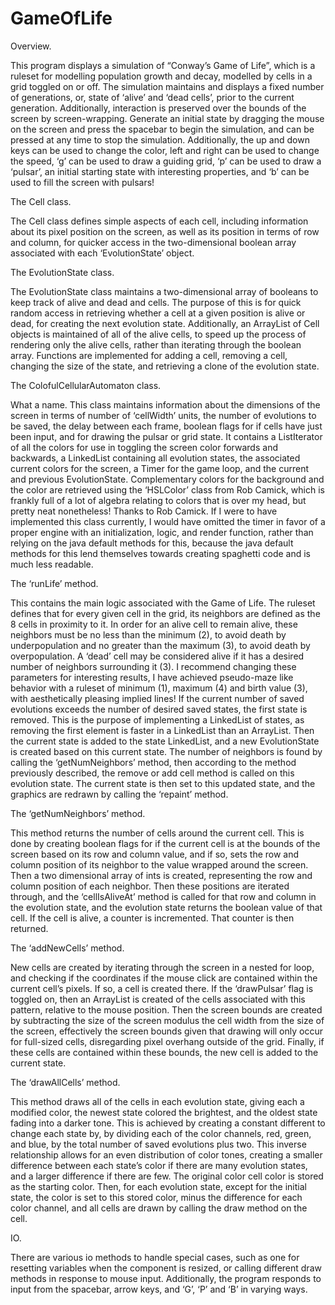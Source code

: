 # GameOfLife
Overview.

This program displays a simulation of “Conway’s Game of Life”, which is a ruleset for modelling population growth and decay, modelled by cells in a grid toggled on or off. The simulation maintains and displays a fixed number of generations, or, state of ‘alive’ and ‘dead cells’, prior to the current generation. Additionally, interaction is preserved over the bounds of the screen by screen-wrapping. Generate an initial state by dragging the mouse on the screen and press the spacebar to begin the simulation, and can be pressed at any time to stop the simulation. Additionally, the up and down keys can be used to change the color, left and right can be used to change the speed, ‘g’ can be used to draw a guiding grid, ‘p’ can be used to draw a ‘pulsar’, an initial starting state with interesting properties, and ‘b’ can be used to fill the screen with pulsars!

The Cell class.

The Cell class defines simple aspects of each cell, including information about its pixel position on the screen, as well as its position in terms of row and column, for quicker access in the two-dimensional boolean array associated with each ‘EvolutionState’ object.

The EvolutionState class.

The EvolutionState class maintains a two-dimensional array of booleans to keep track of alive and dead and cells. The purpose of this is for quick random access in retrieving whether a cell at a given position is alive or dead, for creating the next evolution state. Additionally, an ArrayList of Cell objects is maintained of all of the alive cells, to speed up the process of rendering only the alive cells, rather than iterating through the boolean array. Functions are implemented for adding a cell, removing a cell, changing the size of the state, and retrieving a clone of the evolution state.

The ColofulCellularAutomaton class.

What a name. This class maintains information about the dimensions of the screen in terms of number of ‘cellWidth’ units, the number of evolutions to be saved, the delay between each frame, boolean flags for if cells have just been input, and for drawing the pulsar or grid state. It contains a ListIterator of all the colors for use in toggling the screen color forwards and backwards, a LinkedList containing all evolution states, the associated current colors for the screen, a Timer for the game loop, and the current and previous EvolutionState. Complementary colors for the background and the color are retrieved using the ‘HSLColor’ class from Rob Camick, which is frankly full of a lot of algebra relating to colors that is over my head, but pretty neat nonetheless! Thanks to Rob Camick. If I were to have implemented this class currently, I would have omitted the timer in favor of a proper engine with an initialization, logic, and render function, rather than relying on the java default methods for this, because the java default methods for this lend themselves towards creating spaghetti code and is much less readable.

The ‘runLife’ method.

This contains the main logic associated with the Game of Life. The ruleset defines that for every given cell in the grid, its neighbors are defined as the 8 cells in proximity to it. In order for an alive cell to remain alive, these neighbors must be no less than the minimum (2), to avoid death by underpopulation and no greater than the maximum (3), to avoid death by overpopulation. A ‘dead’ cell may be considered alive if it has a desired number of neighbors surrounding it (3). I recommend changing these parameters for interesting results, I have achieved pseudo-maze like behavior with a ruleset of minimum (1), maximum (4) and birth value (3), with aesthetically pleasing implied lines! If the current number of saved evolutions exceeds the number of desired saved states, the first state is removed. This is the purpose of implementing a LinkedList of states, as removing the first element is faster in a LinkedList than an ArrayList. Then the current state is added to the state LinkedList, and a new EvolutionState is created based on this current state. The number of neighbors is found by calling the ‘getNumNeighbors’ method, then according to the method previously described, the remove or add cell method is called on this evolution state. The current state is then set to this updated state, and the graphics are redrawn by calling the ‘repaint’ method.

The ‘getNumNeighbors’ method.

This method returns the number of cells around the current cell. This is done by creating boolean flags for if the current cell is at the bounds of the screen based on its row and column value, and if so, sets the row and column position of its neighbor to the value wrapped around the screen. Then a two dimensional array of ints is created, representing the row and column position of each neighbor. Then these positions are iterated through, and the ‘cellIsAliveAt’ method is called for that row and column in the evolution state, and the evolution state returns the boolean value of that cell. If the cell is alive, a counter is incremented. That counter is then returned.

The ‘addNewCells’ method.

New cells are created by iterating through the screen in a nested for loop, and checking if the coordinates if the mouse click are contained within the current cell’s pixels. If so, a cell is created there. If the ‘drawPulsar’ flag is toggled on, then an ArrayList is created of the cells associated with this pattern, relative to the mouse position. Then the screen bounds are created by subtracting the size of the screen modulus the cell width from the size of the screen, effectively the screen bounds given that drawing will only occur for full-sized cells, disregarding pixel overhang outside of the grid. Finally, if these cells are contained within these bounds, the new cell is added to the current state.

The ‘drawAllCells’ method.

This method draws all of the cells in each evolution state, giving each a modified color, the newest state colored the brightest, and the oldest state fading into a darker tone. This is achieved by creating a constant different to change each state by, by dividing each of the color channels, red, green, and blue, by the total number of saved evolutions plus two. This inverse relationship allows for an even distribution of color tones, creating a smaller difference between each state’s color if there are many evolution states, and a larger difference if there are few. The original color cell color is stored as the starting color. Then, for each evolution state, except for the initial state, the color is set to this stored color, minus the difference for each color channel, and all cells are drawn by calling the draw method on the cell.

IO.

There are various io methods to handle special cases, such as one for resetting variables when the component is resized, or calling different draw methods in response to mouse input. Additionally, the program responds to input from the spacebar, arrow keys, and ‘G’, ‘P’ and ‘B’ in varying ways.
